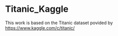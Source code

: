 # Titanic_Kaggle
This work is based on the Titanic dataset povided by https://www.kaggle.com/c/titanic/
